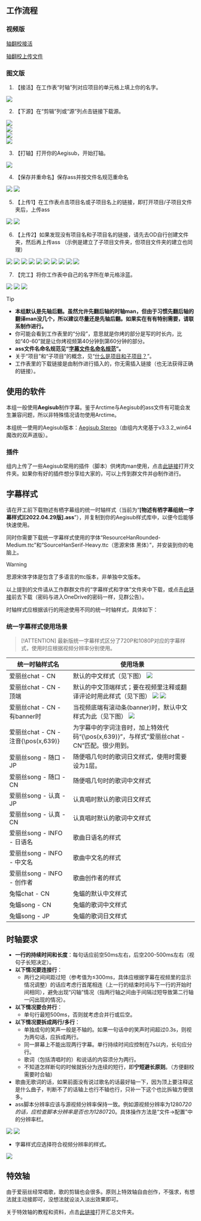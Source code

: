 ## 工作流程

### 视频版

[轴翻校接活](https://player.bilibili.com/player.html?bvid=BV1sv411C73T&p=1&high_quality=1&as_wide=1&danmaku=0&autoplay=0 ':include :type=iframe allowfullscreen=true width=100% height=500px')

[轴翻校上传文件](https://player.bilibili.com/player.html?bvid=BV1sv411C73T&p=2&high_quality=1&as_wide=1&danmaku=0&autoplay=0 ':include :type=iframe allowfullscreen=true width=100% height=500px')

### 图文版

1. 【接活】在工作表“时轴”列对应项目的单元格上填上你的名字。

![](../../img/时轴_接活.png) 

2. 【下源】在“剪辑”列或“源”列点击链接下载源。

![](../../img/时轴_下载1.png)  
![](../../img/时轴_下载2.png)  
![](../../img/时轴_下载3.png)  
![](../../img/时轴_下载4.png) 

3. 【打轴】打开你的Aegisub，开始打轴。 

![](../../img/时轴_打轴.png) 

4. 【保存并重命名】保存ass并按文件名规范重命名 

![](../../img/时轴_保存1.png) 
![](../../img/时轴_保存2.png)

5. 【上传1】在工作表点击项目名或子项目名上的链接，即打开项目/子项目文件夹后，上传ass 

![](../../img/时轴_上传1.png) 
![](../../img/时轴_上传2.png)

6. 【上传2】如果发现没有项目名和子项目名的链接，请先去OD自行创建文件夹，然后再上传ass （示例是建立了子项目文件夹，但项目文件夹的建立也同理）

![](../../img/时轴_上传3.png) 
![](../../img/时轴_上传4.png) 
![](../../img/时轴_上传5.png) 
![](../../img/时轴_上传6.png) 
![](../../img/时轴_上传7.png) 
![](../../img/时轴_上传8.png) 
![](../../img/时轴_上传9.png) 
![](../../img/时轴_上传10.png) 
![](../../img/时轴_上传11.png) 
![](../../img/时轴_上传12.png) 

7. 【完工】将你工作表中自己的名字所在单元格涂蓝。

![](../../img/时轴_完工1.png) 
![](../../img/时轴_完工2.png) 
![](../../img/时轴_完工3.png) 

> [!TIP]
> - **本组默认是先轴后翻。虽然允许先翻后轴的时轴man，但由于习惯先翻后轴的翻译man没几个，所以建议尽量还是先轴后翻。如果实在有有特别需要，请联系制作进行。**
> - 你可能会看到工作表里的“分段”，意思就是你烤的部分是写的时长内，比如“40-60”就是让你烤视频第40分钟到第60分钟的部分。
> - **ass文件名命名规范见“**[**字幕文件名命名规范**](https://www.yuque.com/decmoe47/qc69ed/wyngip#erRMn)**”。**
> - 关于“项目”和“子项目”的概念，见“[什么是项目和子项目？](https://www.yuque.com/decmoe47/qc69ed/ig9i3c#JnRvf)”。
> - 工作表里的下载链接是由制作进行插入的，你无需插入链接（也无法获得正确的链接）。

## 使用的软件

本组一般使用**Aegisub**制作字幕。鉴于Arctime与Aegisub的ass文件有可能会发生兼容问题，所以非特殊情况请勿使用Arctime。

本组统一使用的Aegisub版本：[Aegisub Stereo](https://mononobealice-my.sharepoint.cn/:f:/g/personal/e307220930_mononobealice_partner_onmschina_cn/EslFpzn9WqxLsmuzcuXCT_AB7i0ZtVbPhP3XpqljES7B_A?e=4uQfeZ)（由组内大佬基于v3.3.2_win64魔改的双声道版）。

### 插件

组内上传了一些Aegisub常用的插件（脚本）供烤肉man使用，点击[此链接](https://mononobealice-my.sharepoint.cn/:f:/g/personal/e307220930_mononobealice_partner_onmschina_cn/EkpWhvuzzThFgk0DLCWNAPoBnzOQEOG045K1d2qU0-5WEA?e=Kx7FpG)打开文件夹。如果你有好的插件想分享给大家的，可以上传到群文件并@制作进行。

## 字幕样式

请在开工前下载物述有栖字幕组的统一时轴样式（当前为“**[物述有栖字幕组统一字幕样式][2022.04.29版].ass**”），并复制到你的Aegisub样式库中，以便今后能够快速使用。

同时你需要下载统一字幕样式使用的字体“ResourceHanRounded-Medium.ttc”和“SourceHanSerif-Heavy.ttc（思源宋体 黑体）”，并安装到你的电脑上。

> [!WARNING]
> 思源宋体字体是包含了多语言的ttc版本，非单独中文版本。

以上提到的文件请从工作群群文件的“字幕样式和字体”文件夹中下载，或点击[此链接](https://mononobealice-my.sharepoint.cn/:f:/g/personal/e307220930_mononobealice_partner_onmschina_cn/Enc3fqCg3M5Anr0yF1h-Dk0BgcC068HxT9V2VOcZqz7x5g?e=RNG4Sx)前去下载（密码与进入OneDrive的密码一样，见群公告）。

时轴样式应根据该行的用途使用不同的统一时轴样式，具体如下：

### 统一字幕样式使用场景

> [!ATTENTION]
> 最新版统一字幕样式区分了720P和1080P对应的字幕样式，使用时应根据视频分辨率分别使用。

**统一时轴样式名** | **使用场景**
--- | ---
爱丽丝chat - CN | 默认的中文样式（见下图） ![](../../img/时轴_字幕CN.png)
爱丽丝chat - CN - 顶端 | 默认的中文顶端样式；要在视频里注释或翻译评论时用此样式（见下图） ![](../../img/时轴_字幕CN顶端1.png) ![](../../img/时轴_字幕CN顶端2.png)
爱丽丝chat - CN - 有banner时 | 当视频底端有滚动条(banner)时，默认中文样式为此（见下图） ![](../../img/时轴_字幕CN有banner.png)
爱丽丝chat - CN - 注音{\\pos(x,639)} | 为字幕中的字词注音时，加上特效代码“{\\pos(x,639)}”，与样式“爱丽丝chat - CN”匹配。很少用到。
爱丽丝song - 随口 - JP | 随便唱几句时的歌词日文样式，使用时需要设为1层。
爱丽丝song - 随口 - CN | 随便唱几句时的歌词中文样式
爱丽丝song - 认真 - JP | 认真唱时默认的歌词日文样式
爱丽丝song - 认真 - CN | 认真唱时默认的歌词中文样式
爱丽丝song - INFO - 日语名 | 歌曲日语名的样式
爱丽丝song - INFO - 中文名 | 歌曲中文名的样式
爱丽丝song - INFO - 创作者 | 歌曲创作者的样式
兔幅chat - CN | 兔蝠的默认中文样式
兔蝠song - CN | 兔蝠的歌词中文样式
兔蝠song - JP | 兔蝠的歌词日文样式

## 时轴要求

- **一行的持续时间和长度**：每句话应前空50ms左右，后空200-500ms左右（视句子长短决定）。
- **以下情况要连接行**：
   - 两行之间间距过短（参考值为≤300ms，具体应根据字幕在视频里的显示情况调整）的话应考虑行首尾相连（上一行的结束时间与下一行的开始时间相同），避免出现“闪轴”情况（指两行轴之间由于间隔过短导致第二行轴一闪出现的情况）。
- **以下情况要合并行**：
   - 单句行最短500ms，否则就考虑合并行或后空。
- **以下情况要拆成两行/多行**：
   - 单独成句的笑声一般是不轴的。如果一句话中的笑声时间超过0.3s，则视为两句话，应拆成两行。
   - 同一屏幕上不能出现两行字幕。单行持续时间应控制在7s以内，长句应分行。
   - 歌词（包括清唱时的）和说话的内容须分为两行。
   - 不知道怎样断句的时候就拆分为连续的短行，即**宁短避长原则**。（方便翻校需要时合轴）
- 歌曲无歌词的话，如果前面没有说过歌名的话最好轴一下，因为顶上要注释这是什么曲子，判断不了的话轴上也行不轴也行，只补一下这个也比拆轴方便很多。
- ass脚本分辨率应该与源视频分辨率保持一致。例如源视频分辨率为1280*720的话，应检查脚本分辨率是否也为1280*720。具体操作方法是“文件→配置”中的分辨率栏。

![](../../img/时轴_ass分辨率1.png)
![](../../img/时轴_ass分辨率2.png)

- 字幕样式应选择符合视频分辨率的样式。

![](../../img/时轴_ass分辨率3.png)

## 特效轴

由于爱丽丝经常唱歌，歌的剪辑也会很多。原则上特效轴自由创作，不强求，有想法就主动接即可，没想法就设淡入淡出效果即可。

关于特效轴的教程和资料，点击[此链接](https://mononobealice-my.sharepoint.cn/:f:/g/personal/e307220930_mononobealice_partner_onmschina_cn/Ej85eW8FRjpFqExRkeA-3aQBBtSP9RIYuI4RsxxcL7owow?e=zvJZik)打开汇总文件夹。
